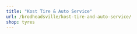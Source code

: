 ```yaml
---
title: "Kost Tire & Auto Service"
url: /brodheadsville/kost-tire-and-auto-service/
shop: tyres
---
```

